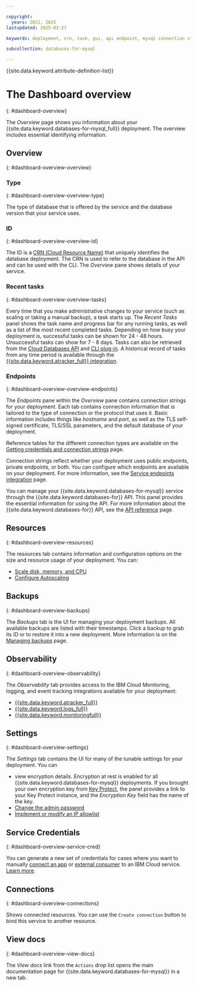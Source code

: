 ```yaml
---

copyright:
  years: 2021, 2025
lastupdated: 2025-03-27

keywords: deployment, crn, task, gui, api endpoint, mysql connection strings, mysql

subcollection: databases-for-mysql

---
```


{{site.data.keyword.attribute-definition-list}}

# The Dashboard overview
{: #dashboard-overview}

The _Overview_ page shows you information about your {{site.data.keyword.databases-for-mysql_full}} deployment. The overview includes essential identifying information.

## Overview
{: #dashboard-overview-overview}

### Type
{: #dashboard-overview-overview-type}

The type of database that is offered by the service and the database version that your service uses.

### ID
{: #dashboard-overview-overview-id}

The ID is a [CRN (Cloud Resource Name)](/docs/account?topic=account-crn) that uniquely identifies the database deployment. The CRN is used to refer to the database in the API and can be used with the CLI. The _Overview_ pane shows details of your service.

### Recent tasks
{: #dashboard-overview-overview-tasks}

Every time that you make administrative changes to your service (such as scaling or taking a manual backup), a task starts up. The _Recent Tasks_ panel shows the task name and progress bar for any running tasks, as well as a list of the most recent completed tasks. Depending on how busy your deployment is, successful tasks can be shown for 24 - 48 hours. Unsuccessful tasks can show for 7 - 8 days. Tasks can also be retrieved from the [Cloud Databases API](https://cloud.ibm.com/apidocs/cloud-databases-api#get-currently-running-tasks-on-a-deployment) and [CLI plug-in](https://cloud.ibm.com/docs/databases-cli-plugin?topic=databases-cli-plugin-cdb-reference#deployment-tasks-list). A historical record of tasks from any time period is available through the [{{site.data.keyword.atracker_full}} integration](/docs/databases-for-mysql?topic=databases-for-mysql-at_events).

### Endpoints
{: #dashboard-overview-overview-endpoints}

The _Endpoints_ pane within the _Overview_ pane contains connection strings for your deployment. Each tab contains connection information that is tailored to the type of connection or the protocol that uses it. Basic information includes things like _hostname_ and _port_, as well as the TLS self-signed certificate, TLS/SSL parameters, and the default database of your deployment.

Reference tables for the different connection types are available on the [Getting credentials and connection strings](/docs/databases-for-mysql?topic=databases-for-mysql-connection-strings) page.

Connection strings reflect whether your deployment uses public endpoints, private endpoints, or both. You can configure which endpoints are available on your deployment. For more information, see the [Service endpoints integration](/docs/databases-for-mysql?topic=databases-for-mysql-service-endpoints&interface=ui) page.

You can manage your {{site.data.keyword.databases-for-mysql}} service through the {{site.data.keyword.databases-for}} API. This panel provides the essential information for using the API. For more information about the {{site.data.keyword.databases-for}} API, see the [API reference](https://{DomainName}/apidocs/cloud-databases-api) page.

## Resources
{: #dashboard-overview-resources}

The resources tab contains information and configuration options on the size and resource usage of your deployment. You can:

- [Scale disk, memory, and CPU](/docs/databases-for-mysql?topic=databases-for-mysql-resources-scaling)
- [Configure Autoscaling](/docs/databases-for-mysql?topic=databases-for-mysql-autoscaling-mysql&interface=cli)

## Backups
{: #dashboard-overview-backups}

The _Backups_ tab is the UI for managing your deployment backups. All available backups are listed with their timestamps. Click a backup to grab its ID or to restore it into a new deployment. More information is on the [Managing backups](/docs/databases-for-mysql?topic=databases-for-mysql-dashboard-backups&interface=ui) page.

## Observability
{: #dashboard-overview-observability}

The _Observability_ tab provides access to the IBM Cloud Monitoring, logging, and event tracking integrations available for your deployment.
- [{{site.data.keyword.atracker_full}}](/docs/databases-for-mysql?topic=databases-for-mysql-at_events)
- [{{site.data.keyword.logs_full}}](/docs/databases-for-mysql?topic=databases-for-mysql-logging)
- [{{site.data.keyword.monitoringfull}}](/docs/databases-for-mysql?topic=databases-for-mysql-monitoring)

## Settings
{: #dashboard-overview-settings}

The _Settings_ tab contains the UI for many of the tunable settings for your deployment. You can
- view encryption details. Encryption at rest is enabled for all {{site.data.keyword.databases-for-mysql}} deployments. If you brought your own encryption key from [Key Protect](/docs/databases-for-mysql?topic=databases-for-mysql-key-protect&interface=ui), the panel provides a link to your Key Protect instance, and the _Encryption Key_ field has the name of the key.
- [Change the admin password](/docs/databases-for-mysql?topic=databases-for-mysql-user-management&interface=ui#user-management-set-admin-password-ui)
- [Implement or modify an IP allowlist](/docs/cloud-databases?topic=cloud-databases-allowlisting)

## Service Credentials
{: #dashboard-overview-service-cred}

You can generate a new set of credentials for cases where you want to manually [connect an app](/docs/databases-for-mysql?topic=databases-for-mysql-ibmcloud-app) or [external consumer](/docs/databases-for-mysql?topic=databases-for-mysql-external-app) to an IBM Cloud service. [Learn more](/docs/account?topic=account-service_credentials).

## Connections
{: #dashboard-overview-connections}

Shows connected resources. You can use the `Create connection` button to bind this service to another resource.

## View docs
{: #dashboard-overview-view-docs}

The _View docs_ link from the `Actions` drop list opens the main documentation page for {{site.data.keyword.databases-for-mysql}} in a new tab.

